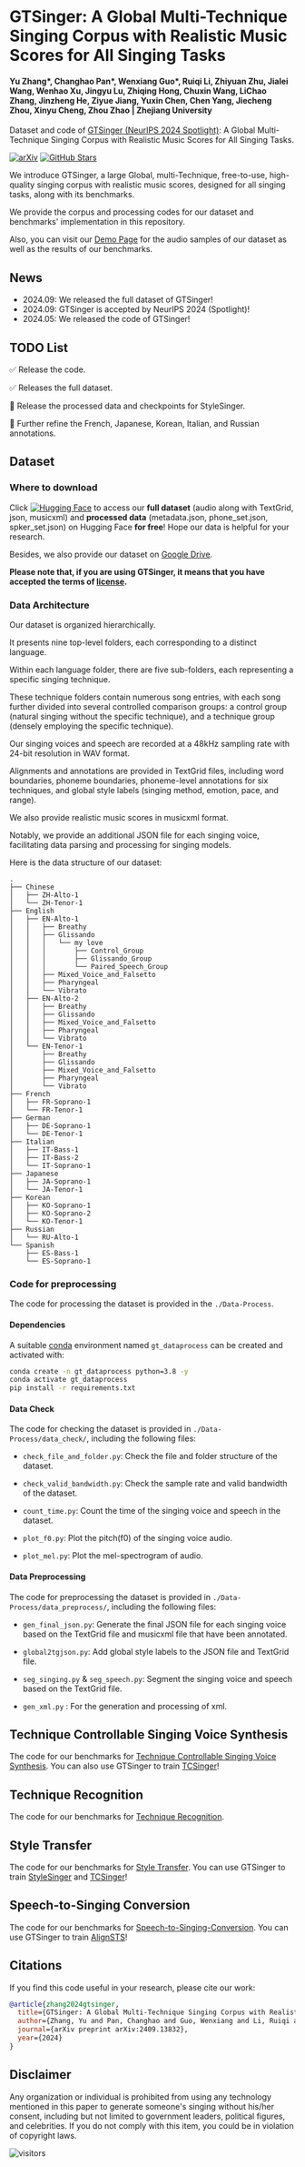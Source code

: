 #  GTSinger: A Global Multi-Technique Singing Corpus with Realistic Music Scores for All Singing Tasks

#### Yu Zhang*, Changhao Pan*, Wenxiang Guo*, Ruiqi Li, Zhiyuan Zhu, Jialei Wang, Wenhao Xu, Jingyu Lu, Zhiqing Hong, Chuxin Wang, LiChao Zhang, Jinzheng He, Ziyue Jiang, Yuxin Chen, Chen Yang, Jiecheng Zhou, Xinyu Cheng, Zhou Zhao | Zhejiang University

Dataset and code of [GTSinger (NeurIPS 2024 Spotlight)](https://arxiv.org/abs/2409.13832): A Global Multi-Technique Singing Corpus with Realistic Music Scores for All Singing Tasks.

[![arXiv](https://img.shields.io/badge/arXiv-Paper-<COLOR>.svg)](https://arxiv.org/abs/2409.13832)
[![GitHub Stars](https://img.shields.io/github/stars/GTSinger/GTSinger?style=social)](https://github.com/GTSinger/GTSinger)

We introduce GTSinger, a large Global, multi-Technique, free-to-use, high-quality singing corpus with realistic music scores, designed for all singing tasks, along with its benchmarks.

We provide the corpus and processing codes for our dataset and benchmarks' implementation in this repository. 

Also, you can visit our [Demo Page](https://gtsinger.github.io/) for the audio samples of our dataset as well as the results of our benchmarks.

## News
- 2024.09: We released the full dataset of GTSinger!
- 2024.09: GTSinger is accepted by NeurIPS 2024 (Spotlight)!
- 2024.05: We released the code of GTSinger!

## TODO List
✅ Release the code.

✅ Releases the full dataset.

🔲 Release the processed data and checkpoints for StyleSinger.

🔲 Further refine the French, Japanese, Korean, Italian, and Russian annotations.

## Dataset

### Where to download

Click [![Hugging Face](https://img.shields.io/badge/%F0%9F%A4%97%20Hugging%20Face-blue?label=Dataset)](https://huggingface.co/datasets/GTSinger/GTSinger) to access our **full dataset** (audio along with TextGrid, json, musicxml) and **processed data** (metadata.json, phone_set.json, spker_set.json) on Hugging Face **for free**! Hope our data is helpful for your research.

Besides, we also provide our dataset on [Google Drive](https://drive.google.com/drive/folders/1xcdvCxNAEEfJElt7sEP-xT8dMKxn1_Lz?usp=drive_link).

**Please note that, if you are using GTSinger, it means that you have accepted the terms of [license](https://github.com/GTSinger/GTSinger/blob/master/dataset_license.md).**

### Data Architecture

Our dataset is organized hierarchically. 

It presents nine top-level folders, each corresponding to a distinct language. 

Within each language folder, there are five sub-folders, each representing a specific singing technique.

These technique folders contain numerous song entries, with each song further divided into several controlled comparison groups: a control group (natural singing without the specific technique), and a technique group (densely employing the specific technique).

Our singing voices and speech are recorded at a 48kHz sampling rate with 24-bit resolution in WAV format. 

Alignments and annotations are provided in TextGrid files, including word boundaries, phoneme boundaries, phoneme-level annotations for six techniques, and global style labels (singing method, emotion, pace, and range). 

We also provide realistic music scores in musicxml format.

Notably, we provide an additional JSON file for each singing voice, facilitating data parsing and processing for singing models.

Here is the data structure of our dataset:

```
.
├── Chinese
│   ├── ZH-Alto-1
│   └── ZH-Tenor-1
├── English
│   ├── EN-Alto-1
│   │   ├── Breathy
│   │   ├── Glissando
│   │   │   └── my love
│   │   │       ├── Control_Group
│   │   │       ├── Glissando_Group
│   │   │       └── Paired_Speech_Group
│   │   ├── Mixed_Voice_and_Falsetto
│   │   ├── Pharyngeal
│   │   └── Vibrato
│   ├── EN-Alto-2
│   │   ├── Breathy
│   │   ├── Glissando
│   │   ├── Mixed_Voice_and_Falsetto
│   │   ├── Pharyngeal
│   │   └── Vibrato
│   └── EN-Tenor-1
│       ├── Breathy
│       ├── Glissando
│       ├── Mixed_Voice_and_Falsetto
│       ├── Pharyngeal
│       └── Vibrato
├── French
│   ├── FR-Soprano-1
│   └── FR-Tenor-1
├── German
│   ├── DE-Soprano-1
│   └── DE-Tenor-1
├── Italian
│   ├── IT-Bass-1
│   ├── IT-Bass-2
│   └── IT-Soprano-1
├── Japanese
│   ├── JA-Soprano-1
│   └── JA-Tenor-1
├── Korean
│   ├── KO-Soprano-1
│   ├── KO-Soprano-2
│   └── KO-Tenor-1
├── Russian
│   └── RU-Alto-1
└── Spanish
    ├── ES-Bass-1
    └── ES-Soprano-1
```

### Code for preprocessing

The code for processing the dataset is provided in the `./Data-Process`.

#### Dependencies

A suitable [conda](https://docs.conda.io/en/latest/) environment named `gt_dataprocess` can be created and activated with:

```bash
conda create -n gt_dataprocess python=3.8 -y
conda activate gt_dataprocess
pip install -r requirements.txt
```

#### Data Check

The code for checking the dataset is provided in `./Data-Process/data_check/`, including the following files:

- `check_file_and_folder.py`: Check the file and folder structure of the dataset.

- `check_valid_bandwidth.py`: Check the sample rate and valid bandwidth of the dataset.

- `count_time.py`: Count the time of the singing voice and speech in the dataset.

- `plot_f0.py`: Plot the pitch(f0) of the singing voice audio.

- `plot_mel.py`: Plot the mel-spectrogram of audio.

#### Data Preprocessing

The code for preprocessing the dataset is provided in `./Data-Process/data_preprocess/`, including the following files:

- `gen_final_json.py`: Generate the final JSON file for each singing voice based on the TextGrid file and musicxml file that have been annotated.

- `global2tgjson.py`: Add global style labels to the JSON file and TextGrid file.

- `seg_singing.py` & `seg_speech.py`: Segment the singing voice and speech based on the TextGrid file.

- `gen_xml.py` : For the generation and processing of xml.

## Technique Controllable Singing Voice Synthesis

The code for our benchmarks for [Technique Controllable Singing Voice Synthesis](./Technique-Controllable%20SVS/readme.md). You can also use GTSinger to train [TCSinger](https://github.com/AaronZ345/TCSinger)!

## Technique Recognition

The code for our benchmarks for [Technique Recognition](./Tech-Recognition/readme.md).

## Style Transfer

The code for our benchmarks for [Style Transfer](./Style%20Transfer/readme.md). You can use GTSinger to train [StyleSinger](https://github.com/AaronZ345/StyleSinger) and [TCSinger](https://github.com/AaronZ345/TCSinger)!

## Speech-to-Singing Conversion

The code for our benchmarks for [Speech-to-Singing-Conversion](./STS%20Conversion/readme.md). You can use GTSinger to train [AlignSTS](https://github.com/RickyL-2000/AlignSTS)!

## Citations ##

If you find this code useful in your research, please cite our work:
```bib
@article{zhang2024gtsinger,
  title={GTSinger: A Global Multi-Technique Singing Corpus with Realistic Music Scores for All Singing Tasks},
  author={Zhang, Yu and Pan, Changhao and Guo, Wenxiang and Li, Ruiqi and Zhu, Zhiyuan and Wang, Jialei and Xu, Wenhao and Lu, Jingyu and Hong, Zhiqing and Wang, Chuxin and others},
  journal={arXiv preprint arXiv:2409.13832},
  year={2024}
}
```

## Disclaimer ##

Any organization or individual is prohibited from using any technology mentioned in this paper to generate someone's singing without his/her consent, including but not limited to government leaders, political figures, and celebrities. If you do not comply with this item, you could be in violation of copyright laws.

 ![visitors](https://visitor-badge.laobi.icu/badge?page_id=GTSinger/GTSinger)

